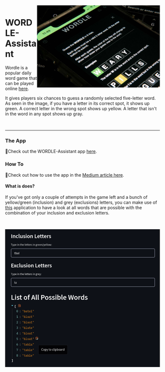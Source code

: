 <br>
<img src="https://github.com/nazianafis/WORDLE-Assistant/blob/main/WRDL/wordle-1.jpg" alt="header" align="right" width="400"/>

# WORDLE-Assistant
Wordle is a popular daily word game that can be played online [here](https://www.powerlanguage.co.uk/wordle/). 

It gives players six chances to guess a randomly selected five-letter word. As seen in the image, if you have a letter in its correct spot, it shows up green. A correct letter in the wrong spot shows up yellow. A letter that isn't in the word in any spot shows up gray. 

<br>

---

### The App
🔗Check out the WORDLE-Assistant app [here](https://huggingface.co/spaces/nn007/WORDLE-Assistant).

### How To
🔗Check out how to use the app in the [Medium article here](https://medium.com/nerd-for-tech/i-made-this-app-to-help-you-get-unstuck-at-wordle-7d8d9f145dd7).

#### What is does?
If you've got only a couple of attempts in the game left and a bunch of yellow/green (inclusion) and grey (exclusions) letters, you can make use of [this](https://huggingface.co/spaces/nn007/WORDLE-Assistant) application to have a look at all words that are possible with the combination of your inclusion and exclusion letters.

<br>

![](https://github.com/nazianafis/WORDLE-Assistant/blob/main/WRDL/wordle-2.png)

